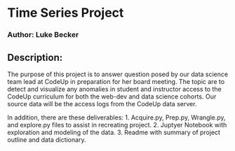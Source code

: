 # Time Series Project

### Author: Luke Becker

## Description: 
The purpose of this project is to answer question posed by our data science team lead at CodeUp in preparation for her board meeting. The topic are to detect and visualize any anomalies in student and instructor access to the CodeUp curriculum for both the web-dev and data science cohorts. Our source data will be the access logs from the CodeUp data server.

In addition, there are these deliverables:
    1. Acquire.py, Prep.py, Wrangle.py, and explore.py files to assist in recreating project.
    2. Juptyer Notebook with exploration and modeling of the data.
    3. Readme with summary of project outline and data dictionary.
